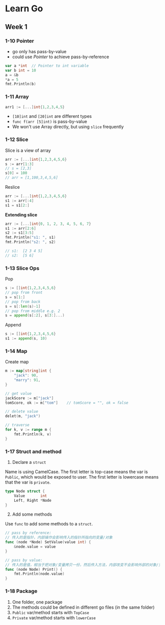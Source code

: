# Learn Go

## Week 1

### 1-10 Pointer

- go only has pass-by-value
- could use *Pointer* to achieve pass-by-reference

```go
var a *int  // Pointer to int variable
var b int = 10
a = &b
*a = 5
fmt.Println(b)
```

### 1-11 Array

```go
arr1 := [...]int{1,2,3,4,5}
```

- `[10]int` and `[20]int` are different types
- `func f(arr [5]int)` is pass-by-value
- We won't use Array directly, but using `slice` frequently

### 1-12 Slice

Slice is a view of array

```go
arr := [...]int{1,2,3,4,5,6}
s := arr[1:3]
// s = [2,3]
s[0] = 100
// arr = [1,100,3,4,5,6]
```

Reslice

```go
arr := [...]int{1,2,3,4,5,6}
s1 := arr[:4]
s1 = s1[2:]
```

**Extending slice**

```go
arr := [...]int{0, 1, 2, 3, 4, 5, 6, 7}
s1 := arr[2:6]
s2 := s1[3:5]
fmt.Println("s1: ", s1)
fmt.Println("s2: ", s2)

// s1:  [2 3 4 5]
// s2:  [5 6]
```

### 1-13 Slice Ops

Pop
```go
s := []int{1,2,3,4,5,6}
// pop from front
s = s[1:]
// pop from back
s = s[:len(s)-1]
// pop from middle e.g. 2
s = append(s[:2], s[3:]...)
```

Append
```go
s := []int{1,2,3,4,5,6}
s1 := append(s, 10)
```

### 1-14 Map

Create map
```go
m := map[string]int {
	"jack": 90,
	"marry": 91,
}

// get value
jackScore := m["jack"]
tomScore, ok := m["tom"]    // tomScore = "", ok = false

// delete value
delet(m, "jack")

// traverse
for k, v := range m {
	fmt.Println(k, v)
}
```

### 1-17 Struct and method

1. Declare a `struct`

Name is using CamelCase. 
The first letter is top-case means the var is `Public`, which would be exposed to user.
The first letter is lowercase means that the var is `private`.

```go
type Node struct {
	Value       int
	Left, Right *Node
}
```

2. Add some methods

Use `func` to add some methods to a `struct`.

```go
// pass by reference: 
// 传入的是指针，内部操作会影响传入的指针所指向的变量/对象
func (node *Node) SetValue(value int) {
	&node.value = value
}

// pass by value: 
// 传入的是值，相当于把对象/变量拷贝一份，然后传入方法，内部改变不会影响外部的对象/变量
func (node Node) Print() {
    fmt.Println(node.value)
}
```

### 1-18 Package

1. One folder, one package
2. The methods could be defined in different go files (in the same folder)
3. `Public` var/method starts with `TopCase`
4. `Private` var/method starts with `lowerCase`